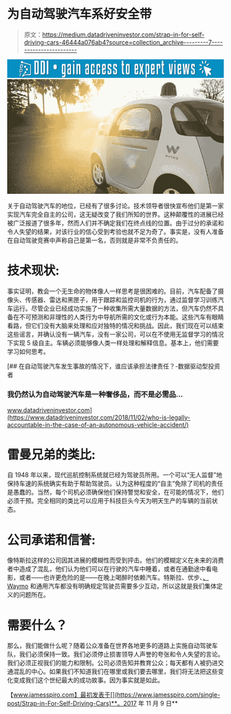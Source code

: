 # 为自动驾驶汽车系好安全带

> 原文：<https://medium.datadriveninvestor.com/strap-in-for-self-driving-cars-46444a076ab4?source=collection_archive---------7----------------------->

[![](img/ec93e03dd5d4c945daf91fc9badb32fe.png)](http://www.track.datadriveninvestor.com/1B9E)![](img/97a13e9500b8573fd9a515637dbd4d04.png)

关于自动驾驶汽车的地位，已经有了很多讨论。技术领导者很快宣布他们是第一家实现汽车完全自主的公司，这无疑改变了我们所知的世界。这种颠覆性的进展已经被广泛报道了很多年，然而人们并不确定我们在终点线的位置。由于过分的承诺和令人失望的结果，对该行业的信心受到考验也就不足为奇了。事实是，没有人准备在自动驾驶竞赛中声称自己是第一名，否则就是非常不负责任的。

# 技术现状:

事实证明，教会一个无生命的物体像人一样思考是很困难的。目前，汽车配备了摄像头、传感器、雷达和黑匣子，用于跟踪和监控司机的行为，通过监督学习训练汽车运行。尽管企业已经成功实施了一种收集所需大量数据的方法，但汽车仍然不具备在不可预测和非理性的人类行为中导航所需的文化或行为本能。这些汽车有眼睛看路，但它们没有大脑来处理和应对独特的情况和挑战。因此，我们现在可以结束这些谣言，并确认没有一辆汽车，没有一家公司，可以在不使用无监督学习的情况下实现 5 级自主。车辆必须能够像人类一样处理和解释信息。基本上，他们需要学习如何思考。

[](https://www.datadriveninvestor.com/2018/11/02/who-is-legally-accountable-in-the-case-of-an-autonomous-vehicle-accident/) [## 在自动驾驶汽车发生事故的情况下，谁应该承担法律责任？-数据驱动型投资者

### 我仍然认为自动驾驶汽车是一种奢侈品，而不是必需品…

www.datadriveninvestor.com](https://www.datadriveninvestor.com/2018/11/02/who-is-legally-accountable-in-the-case-of-an-autonomous-vehicle-accident/) 

# 雷曼兄弟的类比:

自 1948 年以来，现代巡航控制系统就已经为驾驶员所用。一个可以“无人监督”地保持车速的系统确实有助于帮助驾驶员。认为这种程度的“自主”免除了司机的责任是愚蠢的。当然，每个司机必须确保他们保持警觉和安全，在可能的情况下，他们必须干预。完全相同的类比可以应用于科技巨头今天为明天生产的车辆的当前状态。

# 公司承诺和信誉:

像特斯拉这样的公司因其进展的模糊性而受到抨击。他们的模糊定义在未来的消费者中造成了混乱，他们认为他们可以在行驶的汽车中睡着，或者在通勤途中看电影，或者——也许更危险的是——在晚上喝醉时依赖汽车。特斯拉、优步、[、Waymo](http://www.waymo.com/) 和通用汽车都没有明确规定驾驶员需要多少互动，所以这就是我们集体定义的问题所在。

# 需要什么？

那么，我们能做什么呢？随着公众准备在世界各地更多的道路上实施自动驾驶车队，我们必须保持一致。我们必须停止损害领导人声誉的夸张和令人失望的言论。我们必须正视我们的能力和限制。公司必须告知并教育公众；每天都有人被扔进交通混乱的中心。如果我们不知道我们在哪里或我们要去哪里，我们将无法把这些变化变成我们这个世纪最大的成功故事。因为事实就是如此。

【www.jamesspiro.com】最初发表于[](https://www.jamesspiro.com/single-post/Strap-in-For-Self-Driving-Cars)**。2017 年 11 月 9 日**